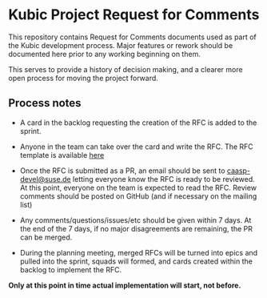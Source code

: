 # Kubic Project Request for Comments

This repository contains Request for Comments documents used as part of the Kubic
development process. Major features or rework should be documented here prior to
any working beginning on them.

This serves to provide a history of decision making, and a clearer more open
process for moving the project forward.

## Process notes


* A card in the backlog requesting the creation of the RFC is added to the sprint. 

* Anyone in the team can take over the card and write the RFC.
The RFC template is available [here](https://github.com/kubic-project/rfc/blob/master/rfc-template.md)

* Once the RFC is submitted as a PR, an email should be sent to caasp-devel@suse.de letting everyone know the RFC is ready to be reviewed.
At this point, everyone on the team is expected to read the RFC. 
Review comments should be posted on GitHub (and if necessary on the mailing list)

* Any comments/questions/issues/etc should be given within 7 days. At the end of the 7 days, if no major disagreements are remaining, the PR can be merged. 

* During the planning meeting, merged RFCs will be turned into epics and pulled into the sprint, squads will formed, and cards created within the backlog to implement the RFC.

**Only at this point in time actual implementation will start, not before.**  

